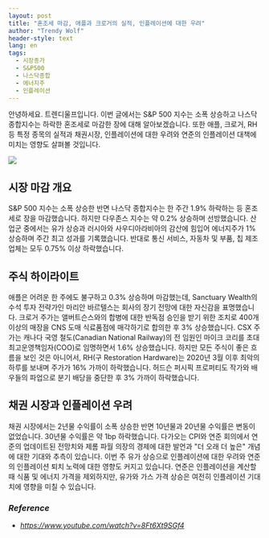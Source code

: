 ```yaml
---
layout: post
title: "혼조세 마감, 애플과 크로거의 실적, 인플레이션에 대한 우려"
author: "Trendy Wolf"
header-style: text
lang: en
tags:
  - 시장종가
  - S&P500
  - 나스닥종합
  - 에너지주
  - 인플레이션
---
```


안녕하세요. 트렌디울프입니다. 이번 글에서는 S&P 500 지수는 소폭 상승하고 나스닥 종합지수는 하락한 혼조세로 마감한 장에 대해 알아보겠습니다. 또한 애플, 크로거, RH 등 특정 종목의 실적과 채권시장, 인플레이션에 대한 우려와 연준의 인플레이션 대책에 미치는 영향도 살펴볼 것입니다.

<img
    src="https://i.ytimg.com/vi/8Ft6Xt9SGf4/hqdefault.jpg"
/>


## 시장 마감 개요
S&P 500 지수는 소폭 상승한 반면 나스닥 종합지수는 한 주간 1.9% 하락하는 등 혼조세로 장을 마감했습니다. 하지만 다우존스 지수는 약 0.2% 상승하며 선방했습니다. 산업군 중에서는 유가 상승과 러시아와 사우디아라비아의 감산에 힘입어 에너지주가 1% 상승하며 주간 최고 성과를 기록했습니다. 반대로 통신 서비스, 자동차 및 부품, 칩 제조업체는 모두 0.75% 이상 하락했습니다.

## 주식 하이라이트
애플은 어려운 한 주에도 불구하고 0.3% 상승하며 마감했는데, Sanctuary Wealth의 수석 투자 전략가인 마리안 바르텔스는 회사의 장기 전망에 대한 자신감을 표명했습니다. 크로거 주가는 앨버트슨스와의 합병에 대한 반독점 승인을 받기 위한 조치로 400개 이상의 매장을 CNS 도매 식료품점에 매각하기로 합의한 후 3% 상승했습니다. CSX 주가는 캐나다 국영 철도(Canadian National Railway)의 전 임원인 마이크 코리를 초대 최고운영책임자(COO)로 임명하면서 1.6% 상승했습니다. 하지만 모든 주식이 좋은 흐름을 보인 것은 아니어서, RH(구 Restoration Hardware)는 2020년 3월 이후 최악의 하루를 보내며 주가가 16% 가까이 하락했습니다. 허드슨 퍼시픽 프로퍼티도 작가와 배우들의 파업으로 분기 배당을 중단한 후 3% 가까이 하락했습니다.

## 채권 시장과 인플레이션 우려
채권 시장에서는 2년물 수익률이 소폭 상승한 반면 10년물과 20년물 수익률은 변동이 없었습니다. 30년물 수익률은 약 1bp 하락했습니다. 다가오는 CPI와 연준 회의에서 연준의 업데이트된 전망치와 제롬 파월 의장의 경제에 대한 발언과 "더 오래 더 높은" 개념에 대한 기대와 추측이 있습니다. 이번 주 유가 상승으로 인플레이션에 대한 우려와 연준의 인플레이션 퇴치 노력에 대한 영향도 커지고 있습니다. 연준은 인플레이션을 계산할 때 식품 및 에너지 가격을 제외하지만, 유가와 가스 가격 상승은 여전히 인플레이션 기대치에 영향을 미칠 수 있습니다.


### _Reference_
- _https://www.youtube.com/watch?v=8Ft6Xt9SGf4_

